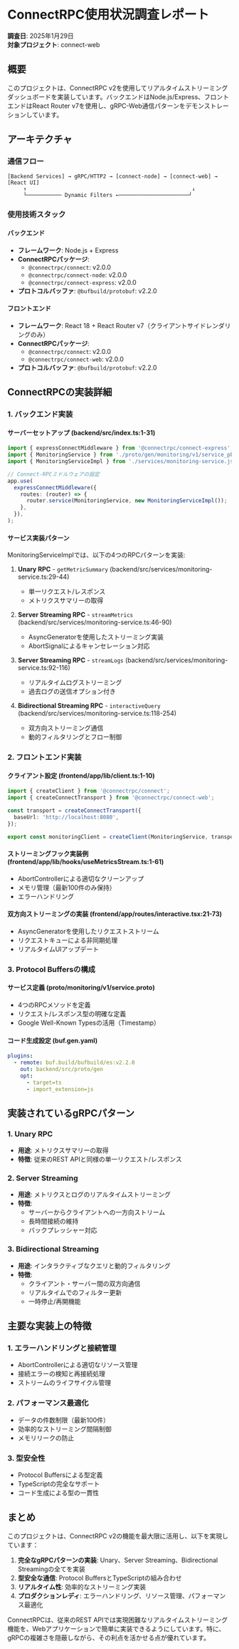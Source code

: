 # ConnectRPC使用状況調査レポート

**調査日**: 2025年1月29日  
**対象プロジェクト**: connect-web

## 概要

このプロジェクトは、ConnectRPC v2を使用してリアルタイムストリーミングダッシュボードを実装しています。バックエンドはNode.js/Express、フロントエンドはReact Router v7を使用し、gRPC-Web通信パターンをデモンストレーションしています。

## アーキテクチャ

### 通信フロー
```
[Backend Services] → gRPC/HTTP2 → [connect-node] → [connect-web] → [React UI]
     ↑                                                    ↓
     └─────────── Dynamic Filters ←──────────────────────┘
```

### 使用技術スタック

#### バックエンド
- **フレームワーク**: Node.js + Express
- **ConnectRPCパッケージ**:
  - `@connectrpc/connect`: v2.0.0
  - `@connectrpc/connect-node`: v2.0.0
  - `@connectrpc/connect-express`: v2.0.0
- **プロトコルバッファ**: `@bufbuild/protobuf`: v2.2.0

#### フロントエンド
- **フレームワーク**: React 18 + React Router v7（クライアントサイドレンダリングのみ）
- **ConnectRPCパッケージ**:
  - `@connectrpc/connect`: v2.0.0
  - `@connectrpc/connect-web`: v2.0.0
- **プロトコルバッファ**: `@bufbuild/protobuf`: v2.2.0

## ConnectRPCの実装詳細

### 1. バックエンド実装

#### サーバーセットアップ (backend/src/index.ts:1-31)
```typescript
import { expressConnectMiddleware } from '@connectrpc/connect-express';
import { MonitoringService } from './proto/gen/monitoring/v1/service_pb.js';
import { MonitoringServiceImpl } from './services/monitoring-service.js';

// Connect-RPCミドルウェアの設定
app.use(
  expressConnectMiddleware({
    routes: (router) => {
      router.service(MonitoringService, new MonitoringServiceImpl());
    },
  }),
);
```

#### サービス実装パターン

MonitoringServiceImplでは、以下の4つのRPCパターンを実装:

1. **Unary RPC** - `getMetricSummary` (backend/src/services/monitoring-service.ts:29-44)
   - 単一リクエスト/レスポンス
   - メトリクスサマリーの取得

2. **Server Streaming RPC** - `streamMetrics` (backend/src/services/monitoring-service.ts:46-90)
   - AsyncGeneratorを使用したストリーミング実装
   - AbortSignalによるキャンセレーション対応

3. **Server Streaming RPC** - `streamLogs` (backend/src/services/monitoring-service.ts:92-116)
   - リアルタイムログストリーミング
   - 過去ログの送信オプション付き

4. **Bidirectional Streaming RPC** - `interactiveQuery` (backend/src/services/monitoring-service.ts:118-254)
   - 双方向ストリーミング通信
   - 動的フィルタリングとフロー制御

### 2. フロントエンド実装

#### クライアント設定 (frontend/app/lib/client.ts:1-10)
```typescript
import { createClient } from '@connectrpc/connect';
import { createConnectTransport } from '@connectrpc/connect-web';

const transport = createConnectTransport({
  baseUrl: 'http://localhost:8080',
});

export const monitoringClient = createClient(MonitoringService, transport);
```

#### ストリーミングフック実装例 (frontend/app/lib/hooks/useMetricsStream.ts:1-61)
- AbortControllerによる適切なクリーンアップ
- メモリ管理（最新100件のみ保持）
- エラーハンドリング

#### 双方向ストリーミングの実装 (frontend/app/routes/interactive.tsx:21-73)
- AsyncGeneratorを使用したリクエストストリーム
- リクエストキューによる非同期処理
- リアルタイムUIアップデート

### 3. Protocol Buffersの構成

#### サービス定義 (proto/monitoring/v1/service.proto)
- 4つのRPCメソッドを定義
- リクエスト/レスポンス型の明確な定義
- Google Well-Known Typesの活用（Timestamp）

#### コード生成設定 (buf.gen.yaml)
```yaml
plugins:
  - remote: buf.build/bufbuild/es:v2.2.0
    out: backend/src/proto/gen
    opt:
      - target=ts
      - import_extension=js
```

## 実装されているgRPCパターン

### 1. Unary RPC
- **用途**: メトリクスサマリーの取得
- **特徴**: 従来のREST APIと同様の単一リクエスト/レスポンス

### 2. Server Streaming
- **用途**: メトリクスとログのリアルタイムストリーミング
- **特徴**: 
  - サーバーからクライアントへの一方向ストリーム
  - 長時間接続の維持
  - バックプレッシャー対応

### 3. Bidirectional Streaming
- **用途**: インタラクティブなクエリと動的フィルタリング
- **特徴**:
  - クライアント・サーバー間の双方向通信
  - リアルタイムでのフィルター更新
  - 一時停止/再開機能

## 主要な実装上の特徴

### 1. エラーハンドリングと接続管理
- AbortControllerによる適切なリソース管理
- 接続エラーの検知と再接続処理
- ストリームのライフサイクル管理

### 2. パフォーマンス最適化
- データの件数制限（最新100件）
- 効率的なストリーミング間隔制御
- メモリリークの防止

### 3. 型安全性
- Protocol Buffersによる型定義
- TypeScriptの完全なサポート
- コード生成による型の一貫性

## まとめ

このプロジェクトは、ConnectRPC v2の機能を最大限に活用し、以下を実現しています：

1. **完全なgRPCパターンの実装**: Unary、Server Streaming、Bidirectional Streamingの全てを実装
2. **型安全な通信**: Protocol BuffersとTypeScriptの組み合わせ
3. **リアルタイム性**: 効率的なストリーミング実装
4. **プロダクションレディ**: エラーハンドリング、リソース管理、パフォーマンス最適化

ConnectRPCは、従来のREST APIでは実現困難なリアルタイムストリーミング機能を、Webアプリケーションで簡単に実装できるようにしています。特に、gRPCの複雑さを隠蔽しながら、その利点を活かせる点が優れています。